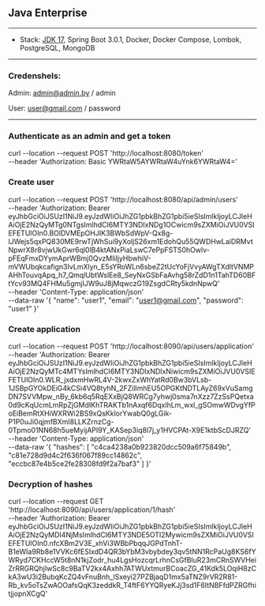 ## Java Enterprise

-------------------------------------------------------------
- Stack: [JDK 17](http://jdk.java.net/17/), Spring Boot 3.0.1, Docker, Docker Compose,  Lombok, PostgreSQL, MongoDB
-----------------------------------------------------

### Credenshels:

Admin: admin@admin.by / admin

User:  user@gmail.com / password

-----------------------------------------------------

### Authenticate as an admin and get a token

curl --location --request POST 'http://localhost:8080/token' \
--header 'Authorization: Basic YWRtaW5AYWRtaW4uYnk6YWRtaW4='

### Create user

curl --location --request POST 'http://localhost:8080/api/admin/users' \
--header 'Authorization: Bearer eyJhbGciOiJSUzI1NiJ9.eyJzdWIiOiJhZG1pbkBhZG1pbi5ieSIsImlkIjoyLCJleHAiOjE2NzQyMTg0NTgsImlhdCI6MTY3NDIxNDg1OCwicm9sZXMiOiJVU0VSIEFETUlOIn0.BOlDVMEpOHJIK3BWbSdWpV-Qx8g-lJWejs5qxPQ830ME9rwTjWhSui9yXoljS26xm1EdohQu55QWDHwLaiDRMvtNpwrX8r8vjwUkGwr6ql0lB4ktANxPiaLswC7ePpFSTS0hOwlv-pFEqFmxDYymAprWBmj0QvzMIiljyHbwhiV-mVWUbqkcafign3IvLmXlyn_E5sYRoWLn6sbeZ2tUcYoFjVvyAWgTXdltVNMPAHhTouvqApq_h7_QmqlUbtWslEe8_SeyNxGSbFaAvhg58rZdD1n1TahTD60BFtYcv93MQ4FHMu5gmjIJW9uJ8jMqwczG19ZsgdCRty5kdnNpwQ' \
--header 'Content-Type: application/json' \
--data-raw '{
"name": "user1",
"email": "user1@gmail.com",
"password": "user1"
}'

### Create application

curl --location --request POST 'http://localhost:8090/api/users/application' \
--header 'Authorization: Bearer eyJhbGciOiJSUzI1NiJ9.eyJzdWIiOiJhZG1pbkBhZG1pbi5ieSIsImlkIjoyLCJleHAiOjE2NzQyMTc4MTYsImlhdCI6MTY3NDIxNDIxNiwicm9sZXMiOiJVU0VSIEFETUlOIn0.WLR_jxdxmHwRL4V-2kwxZxWhYatRd0Bw3bVLsb-1JSBpGYOkDEiG4kCSi4VQ8tyhN_2FZillmhEU5OPGKtNDTLAyZ69xVuSamgDN7SVVMpw_nBy_6kb6q5RqEXxBjQ8WRCg7yhwj0sma7nXzz7ZzSsPQetxa0d9cKqUcmLmRpZjGMdIKhTRAKTb1nAxqf6DqxlhLm_wxl_gSOmwWDvgYfPoEiBemRtXHiWXRWi2BS9xQsKklorYwabQ0gLGik-P1P0uJi0qjmfBXmI8LLKZrnzCg-0Tpmo01NN68h5ueMyijAPI9Y_KASep3iq8l7j_y1HVCPAt-X9E1ktbScDJRZQ' \
--header 'Content-Type: application/json' \
--data-raw '{
  "hashes": [
    "c4ca4238a0b923820dcc509a6f75849b",
    "c81e728d9d4c2f636f067f89cc14862c",
    "eccbc87e4b5ce2fe28308fd9f2a7baf3"
  ]
}'

### Decryption of hashes
curl --location --request GET 'http://localhost:8090/api/users/application/1/hash' \
--header 'Authorization: Bearer eyJhbGciOiJSUzI1NiJ9.eyJzdWIiOiJhZG1pbkBhZG1pbi5ieSIsImlkIjoyLCJleHAiOjE2NzQyMDI4NjMsImlhdCI6MTY3NDE5OTI2Mywicm9sZXMiOiJVU0VSIEFETUlOIn0.nfcXBm2V3E_xhVi3WBbPbqqJGPdTnhT-B1eWIa9Rb8e1VVKc6fESIxdD4QR3bYbM3vbybdey3qv5tNN1RcPaUg8KS6fYWRyd7CKHccW5t8nN1kjZodr_hu4LgsHozcqrLrhnCsGfBluR23mCRnSWVHeiZrRRGRQhjIwSc8c9BaTV2kx4Axhh7ATWUxtmurBCoacZG_41Kdk5LOqiH8zCkA3wU3i2BubqKcZQ4vFnuBnh_lSxeyi27PZBjaqD1mx5aTNZ9rVR2R81-Rb_kv5oTsZwAOOafsQqK3zeddkR_T4ftF6YYQRyeKJj3sd1F6ItNBFfdPZRGfhitjjopnXCgQ'